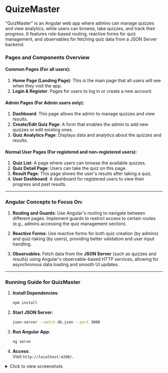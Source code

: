 # QuizeMaster

"QuizMaster" is an Angular web app where admins can manage quizzes and view analytics, while users can browse, take quizzes, and track their progress. It features role-based routing, reactive forms for quiz management, and observables for fetching quiz data from a JSON Server backend.

### **Pages and Components Overview**

#### **Common Pages (For all users):**

1. **Home Page (Landing Page)**: This is the main page that all users will see when they visit the app.
2. **Login & Register**: Pages for users to log in or create a new account.

#### **Admin Pages (For Admin users only):**

1. **Dashboard**: This page allows the admin to manage quizzes and view results.
2. **Create/Edit Quiz Page**: A form that enables the admin to add new quizzes or edit existing ones.
3. **Quiz Analytics Page**: Displays data and analytics about the quizzes and results.

#### **Normal User Pages (For registered and non-registered users):**

1. **Quiz List**: A page where users can browse the available quizzes.
2. **Quiz Detail Page**: Users can take the quiz on this page.
3. **Result Page**: This page shows the user's results after taking a quiz.
4. **User Dashboard**: A dashboard for registered users to view their progress and past results.

---

### **Angular Concepts to Focus On:**

1. **Routing and Guards**: Use Angular's routing to navigate between different pages. Implement guards to restrict access to certain routes (e.g., admins accessing the quiz management section).
2. **Reactive Forms**: Use reactive forms for both quiz creation (by admins) and quiz-taking (by users), providing better validation and user input handling.

3. **Observables**: Fetch data from the **JSON Server** (such as quizzes and results) using Angular's observable-based HTTP services, allowing for asynchronous data loading and smooth UI updates.

---

### **Running Guide for QuizMaster**

1. **Install Dependencies**:

   ```bash
   npm install
   ```

2. **Start JSON Server**:

   ```bash
   json-server --watch db.json --port 3000
   ```

3. **Run Angular App**:

   ```bash
   ng serve
   ```

4. **Access**:  
   Visit `http://localhost:4200/`.

<details> <summary>Click to view screenshots</summary>
![Alt text](./public/imgs/Home.png)
</details>

<!-- # File structure -->

<!-- quiz-master/
│
├── src/
│ ├── app/
│ │ ├── core/ # Core module for singleton services
│ │ │ ├── guards/ # Route guards
│ │ │ │ └── auth.guard.ts
│ │ │ ├── interceptors/ # HTTP interceptors
│ │ │ │ └── auth.interceptor.ts
│ │ │ ├── services/ # Shared services
│ │ │ │ ├── auth.service.ts # Authentication service
│ │ │ │ ├── api.service.ts # API service
│ │ │ │ └── user.service.ts # User-specific service
│ │ │ └── core.module.ts # Core module declaration
│ │ │
│ │ ├── shared/ # Shared module for reusable components and utilities
│ │ │ ├── components/ # Shared UI components
│ │ │ │ ├── header/ # Header component
│ │ │ │ │ ├── header.component.ts
│ │ │ │ │ ├── header.component.html
│ │ │ │ │ └── header.component.css
│ │ │ │ ├── footer/ # Footer component
│ │ │ │ │ ├── footer.component.ts
│ │ │ │ │ ├── footer.component.html
│ │ │ │ │ └── footer.component.css
│ │ │ ├── directives/ # Custom directives
│ │ │ ├── pipes/ # Custom pipes
│ │ │ └── shared.module.ts # Shared module declaration
│ │ │
│ │ ├── modules/ # Feature modules
│ │ │ ├── admin/ # Admin feature module
│ │ │ │ ├── pages/ # Admin pages
│ │ │ │ │ ├── dashboard/ # Admin dashboard
│ │ │ │ │ │ ├── dashboard.component.ts
│ │ │ │ │ │ ├── dashboard.component.html
│ │ │ │ │ │ └── dashboard.component.css
│ │ │ │ │ ├── quiz-form/ # Add/Edit quiz form
│ │ │ │ │ │ ├── quiz-form.component.ts
│ │ │ │ │ │ ├── quiz-form.component.html
│ │ │ │ │ │ └── quiz-form.component.css
│ │ │ │ │ └── results/ # Results analytics
│ │ │ │ │ ├── results.component.ts
│ │ │ │ │ ├── results.component.html
│ │ │ │ │ └── results.component.css
│ │ │ │ ├── admin-routing.module.ts
│ │ │ │ └── admin.module.ts
│ │ │ │
│ │ │ ├── user/ # User feature module
│ │ │ │ ├── pages/ # User pages
│ │ │ │ │ ├── dashboard/ # User dashboard
│ │ │ │ │ │ ├── dashboard.component.ts
│ │ │ │ │ │ ├── dashboard.component.html
│ │ │ │ │ │ └── dashboard.component.css
│ │ │ │ │ ├── quiz-list/ # Quiz list page
│ │ │ │ │ │ ├── quiz-list.component.ts
│ │ │ │ │ │ ├── quiz-list.component.html
│ │ │ │ │ │ └── quiz-list.component.css
│ │ │ │ │ ├── quiz-detail/ # Quiz attempt page
│ │ │ │ │ │ ├── quiz-detail.component.ts
│ │ │ │ │ │ ├── quiz-detail.component.html
│ │ │ │ │ │ └── quiz-detail.component.css
│ │ │ │ │ └── result/ # Result view page
│ │ │ │ │ ├── result.component.ts
│ │ │ │ │ ├── result.component.html
│ │ │ │ │ └── result.component.css
│ │ │ │ ├── user-routing.module.ts
│ │ │ │ └── user.module.ts
│ │ │
│ │ ├── auth/ # Authentication module
│ │ │ ├── login/ # Login page
│ │ │ │ ├── login.component.ts
│ │ │ │ ├── login.component.html
│ │ │ │ └── login.component.css
│ │ │ ├── register/ # Register page
│ │ │ │ ├── register.component.ts
│ │ │ │ ├── register.component.html
│ │ │ │ └── register.component.css
│ │ │ ├── auth-routing.module.ts
│ │ │ └── auth.module.ts
│ │ │
│ │ ├── app-routing.module.ts # App routing module
│ │ ├── app.component.ts # Root component
│ │ ├── app.component.html
│ │ ├── app.component.css
│ │ └── app.module.ts # Root module
│ │
│ ├── assets/ # Static assets (images, JSON files, etc.)
│ ├── environments/ # Environment-specific configurations
│ │ ├── environment.ts # Development environment
│ │ └── environment.prod.ts # Production environment
│ │
│ ├── index.html # Main HTML file
│ ├── styles.css # Global styles
│ └── main.ts # Main entry point
│
├── angular.json # Angular CLI configuration
├── package.json # Project dependencies
└── README.md # Project documentation -->

